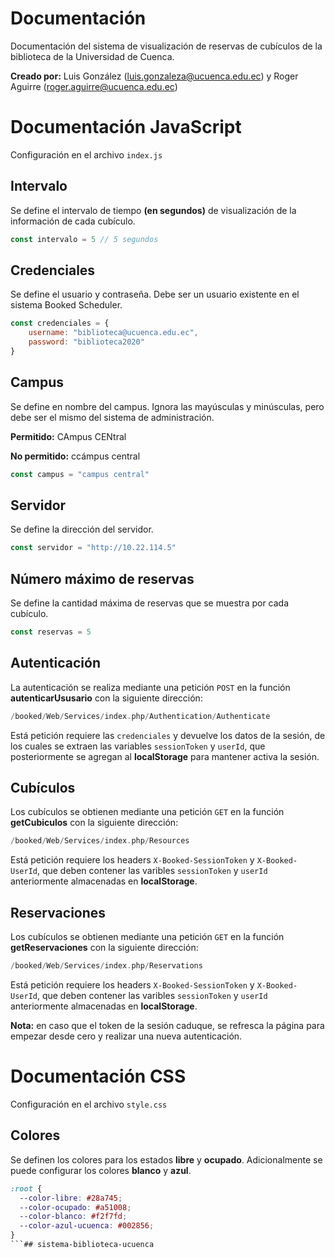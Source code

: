 # Documentación
Documentación del sistema de visualización de reservas de cubículos de la biblioteca de la Universidad de Cuenca.

__Creado por:__ Luis González (luis.gonzaleza@ucuenca.edu.ec) y Roger Aguirre (roger.aguirre@ucuenca.edu.ec)

# Documentación JavaScript
Configuración en el archivo `index.js`

## Intervalo
Se define el intervalo de tiempo __(en segundos)__ de visualización de la información de cada cubículo.  

```js
const intervalo = 5 // 5 segundos
```

## Credenciales
Se define el usuario y contraseña. Debe ser un usuario existente en el sistema Booked Scheduler.

```js
const credenciales = {
    username: "biblioteca@ucuenca.edu.ec",
    password: "biblioteca2020"
}
```

## Campus
Se define en nombre del campus. Ignora las mayúsculas y minúsculas, pero debe ser el mismo del sistema de administración.

__Permitido:__ CAmpus CENtral

__No permitido:__ ccámpus central

```js
const campus = "campus central"
```

## Servidor
Se define la dirección del servidor.

```js
const servidor = "http://10.22.114.5"
```

## Número máximo de reservas
Se define la cantidad máxima de reservas que se muestra por cada cubículo.

```js
const reservas = 5
```

## Autenticación
La autenticación se realiza mediante una petición `POST` en la función __autenticarUsusario__ con la siguiente dirección:

```php
/booked/Web/Services/index.php/Authentication/Authenticate
```
Está petición requiere las `credenciales` y devuelve los datos de la sesión, de los cuales se extraen las variables `sessionToken` y `userId`, que posteriormente se agregan al __localStorage__ para mantener activa la sesión.

## Cubículos
Los cubículos se obtienen mediante una petición `GET` en la función __getCubiculos__ con la siguiente dirección:

```php
/booked/Web/Services/index.php/Resources
```
Está petición requiere los headers `X-Booked-SessionToken` y `X-Booked-UserId`, que deben contener las varibles `sessionToken` y `userId` anteriormente almacenadas en __localStorage__.

## Reservaciones
Los cubículos se obtienen mediante una petición `GET` en la función __getReservaciones__ con la siguiente dirección:

```php
/booked/Web/Services/index.php/Reservations
```
Está petición requiere los headers `X-Booked-SessionToken` y `X-Booked-UserId`, que deben contener las varibles `sessionToken` y `userId` anteriormente almacenadas en __localStorage__.

__Nota:__ en caso que el token de la sesión caduque, se refresca la página para empezar desde cero y realizar una nueva autenticación. 

# Documentación CSS

Configuración en el archivo `style.css`

## Colores
Se definen los colores para los estados __libre__ y __ocupado__. Adicionalmente se puede configurar los colores __blanco__ y __azul__.

```css
:root {
  --color-libre: #28a745;
  --color-ocupado: #a51008;
  --color-blanco: #f2f7fd;
  --color-azul-ucuenca: #002856;
}
```##   s i s t e m a - b i b l i o t e c a - u c u e n c a  
 